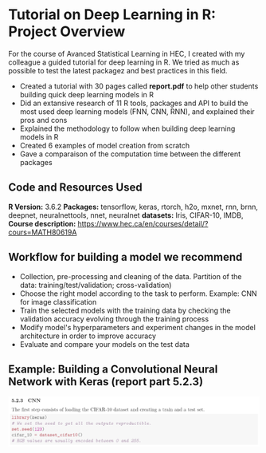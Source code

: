 # Tutorial on Deep Learning in R: Project Overview
For the course of Avanced Statistical Learning in HEC, I created with my colleague a guided tutorial for deep learning in R. We tried as much as possible to test the latest packagez and best practices in this field.

* Created a tutorial with 30 pages called **report.pdf** to help other students building quick deep learning models in R
* Did an extansive research of 11 R tools, packages and API to build the most used deep learning models (FNN, CNN, RNN), and explained their pros and cons
* Explained the methodology to follow when building deep learning models in R
* Created 6 examples of model creation from scratch
* Gave a comparaison of the computation time between the different packages 

## Code and Resources Used
**R Version:** 3.6.2
**Packages:** tensorflow, keras, rtorch, h2o, mxnet, rnn, brnn, deepnet, neuralnettools, nnet, neuralnet
**datasets:** Iris, CIFAR-10, IMDB, 
**Course description:** https://www.hec.ca/en/courses/detail/?cours=MATH80619A 

## Workflow for building a model we recommend
* Collection, pre-processing and cleaning of the data. Partition of the data: training/test/validation; cross-validation)
* Choose the right model according to the task to perform. Example: CNN for image classification
* Train the selected models with the training data by checking the validation accuracy evolving through the training process
* Modify model's hyperparameters and experiment changes in the model architecture in order to improve accuracy
* Evaluate and compare your models on the test data 

## Example: Building a Convolutional Neural Network with Keras (report part 5.2.3)
![CNN_1](/figure/CNN_5.2.3_1.png)
